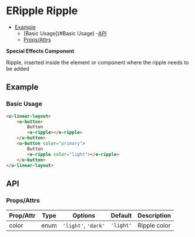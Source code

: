 <!-- The README.md is automatically generated based on api.yaml and docs/*.md for easy viewing on GitHub and NPM. If you need to modify, please view the source file -->

# ERipple Ripple

- [Example](#example)
    - [Basic Usage](#Basic Usage)
-[API]()
    - [Props/Attrs](#propsattrs)

**Special Effects Component**

Ripple, inserted inside the element or component where the ripple needs to be added

## Example
### Basic Usage

``` html
<u-linear-layout>
    <u-button>
        Button
        <e-ripple></e-ripple>
    </u-button>
    <u-button color="primary">
        Button
        <e-ripple color="light"></e-ripple>
    </u-button>
</u-linear-layout>
```

## API
### Props/Attrs

| Prop/Attr | Type | Options | Default | Description |
| --------- | ---- | ------- | ------- | ----------- |
| color | enum | `'light'`, `'dark'` | `'light'` | Ripple color |

